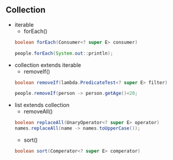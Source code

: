 ## Collection
* iterable 
  * forEach()
  ```java
  boolean forEach(Consumer<? super E> consumer)
  
  people.forEach(System.out::println);
  ``` 
* collection extends iterable
  * removeIf()
  ```java  
  boolean removeIf(lambda.PredicateTest<? super E> filter)  
  
  people.removeIf(person -> person.getAge()<20;
  ```
* list extends collection
  * removeAll()
  ```java  
  boolean replaceAll(UnaryOperator<? super E> operator)  
  names.replaceAll(name -> names.toUpperCase());
  ```
  * sort()
  ```java  
  boolean sort(Comperator<? super E> comperator)  
  
  ```
